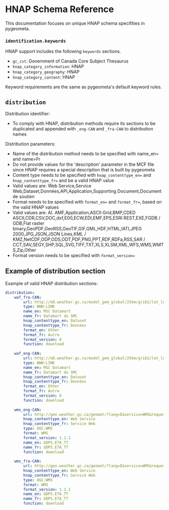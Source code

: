 # HNAP Schema Reference

This documentation focuses on unique HNAP schema specifities in pygeometa.

### `identification.keywords`

HNAP support includes the following `keywords` sections.

* `gc_cst`: Government of Canada Core Subject Thesaurus
* `hnap_category_information`: HNAP
* `hnap_category_geography`: HNAP
* `hnap_category_content`: HNAP

Keyword requirements are the same as pygeometa's default keyword rules.

## `distribution`

Distribution identifier:
* To comply with HNAP, distribution methods require its sections to be duplicated and appended with `_eng-CAN` and `_fra-CAN` to distribution names

Distribution parameters:
* Name of the distribution method needs to be specified with name_en= and name=Fr
* Do not provide values for the 'description' parameter in the MCF file since HNAP requires a special description that is built by pygeometa
* Content type needs to be specified with `hnap_contenttype_en=` and `hnap_contenttype_fr=` and be a valid HNAP value
 * Valid values are: Web Service,Service Web,Dataset,Données,API,Application,Supporting Document,Document de soutien 
* Format needs to be specified with `format_en=` and `format_fr=`, based on the valid HNAP values
 * Valid values are: AI. AMF,Application,ASCII Grid,BMP,CDED ASCII,CDR,CSV,DOC,dxf,E00,ECW,EDI,EMF,EPS,ESRI REST,EXE,FGDB / GDB,Flat raster binary,GeoPDF,GeoRSS,GeoTIF,GIF,GML,HDF,HTML,IATI,JPEG 2000,JPG,JSON,JSON Lines,KML / KMZ,NetCDF,ODP,ODS,ODT,PDF,PNG,PPT,RDF,RDFa,RSS,SAR / CCT,SAV,SEGY,SHP,SQL,SVG,TIFF,TXT,XLS,XLSM,XML,WFS,WMS,WMTS,Zip,Other
* Format version needs to be specified with `format_version=`

## Example of distribution section

Example of valid HNAP distribution sections:

```yaml
distribution:
    waf_fra-CAN:
        url: http://dd.weather.gc.ca/model_gem_global/25km/grib2/lat_lon/
        type: WWW:LINK
        name_en: MSC Datamart
        name_fr: Datamart du SMC
        hnap_contenttype_en: Dataset
        hnap_contenttype_fr: Données
        format_en: Other
        format_fr: Autre
        format_version: 0
        function: download
        
    waf_eng-CAN:
        url: http://dd.weather.gc.ca/model_gem_global/25km/grib2/lat_lon/
        type: WWW:LINK
        name_en: MSC Datamart
        name_fr: Datamart du SMC
        hnap_contenttype_en: Dataset
        hnap_contenttype_fr: Données
        format_en: Other
        format_fr: Autre
        format_version: 0
        function: download
        
    wms_eng-CAN:
        url: http://geo.weather.gc.ca/geomet/?lang=E&service=WMS&request=GetCapabilities&layers=GDPS.ETA_TT
        hnap_contenttype_en: Web Service
        hnap_contenttype_fr: Service Web
        type: OGC:WMS
        format: WMS
        format_version: 1.1.1
        name_en: GDPS.ETA_TT
        name_fr: GDPS.ETA_TT
        function: download
        
    wms_fra-CAN:
        url: http://geo.weather.gc.ca/geomet/?lang=E&service=WMS&request=GetCapabilities&layers=GDPS.ETA_TT
        hnap_contenttype_en: Web Service
        hnap_contenttype_fr: Service Web
        type: OGC:WMS
        format: WMS
        format_version: 1.1.1
        name_en: GDPS.ETA_TT
        name_fr: GDPS.ETA_TT
        function: download
```
